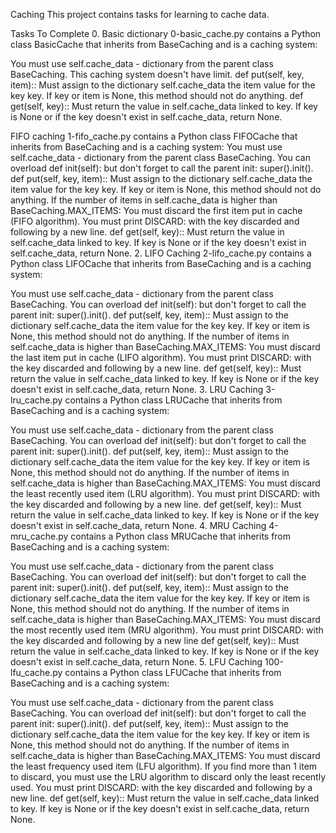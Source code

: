Caching This project contains tasks for learning to cache data.

Tasks To Complete 0. Basic dictionary 0-basic_cache.py contains a Python class BasicCache that inherits from BaseCaching and is a caching system:

You must use self.cache_data - dictionary from the parent class BaseCaching. This caching system doesn't have limit. def put(self, key, item):: Must assign to the dictionary self.cache_data the item value for the key key. If key or item is None, this method should not do anything. def get(self, key):: Must return the value in self.cache_data linked to key. If key is None or if the key doesn't exist in self.cache_data, return None.

FIFO caching 1-fifo_cache.py contains a Python class FIFOCache that inherits from BaseCaching and is a caching system:
You must use self.cache_data - dictionary from the parent class BaseCaching. You can overload def init(self): but don't forget to call the parent init: super().init(). def put(self, key, item):: Must assign to the dictionary self.cache_data the item value for the key key. If key or item is None, this method should not do anything. If the number of items in self.cache_data is higher than BaseCaching.MAX_ITEMS: You must discard the first item put in cache (FIFO algorithm). You must print DISCARD: with the key discarded and following by a new line. def get(self, key):: Must return the value in self.cache_data linked to key. If key is None or if the key doesn't exist in self.cache_data, return None. 2. LIFO Caching 2-lifo_cache.py contains a Python class LIFOCache that inherits from BaseCaching and is a caching system:

You must use self.cache_data - dictionary from the parent class BaseCaching. You can overload def init(self): but don't forget to call the parent init: super().init(). def put(self, key, item):: Must assign to the dictionary self.cache_data the item value for the key key. If key or item is None, this method should not do anything. If the number of items in self.cache_data is higher than BaseCaching.MAX_ITEMS: You must discard the last item put in cache (LIFO algorithm). You must print DISCARD: with the key discarded and following by a new line. def get(self, key):: Must return the value in self.cache_data linked to key. If key is None or if the key doesn't exist in self.cache_data, return None. 3. LRU Caching 3-lru_cache.py contains a Python class LRUCache that inherits from BaseCaching and is a caching system:

You must use self.cache_data - dictionary from the parent class BaseCaching. You can overload def init(self): but don't forget to call the parent init: super().init(). def put(self, key, item):: Must assign to the dictionary self.cache_data the item value for the key key. If key or item is None, this method should not do anything. If the number of items in self.cache_data is higher than BaseCaching.MAX_ITEMS: You must discard the least recently used item (LRU algorithm). You must print DISCARD: with the key discarded and following by a new line. def get(self, key):: Must return the value in self.cache_data linked to key. If key is None or if the key doesn't exist in self.cache_data, return None. 4. MRU Caching 4-mru_cache.py contains a Python class MRUCache that inherits from BaseCaching and is a caching system:

You must use self.cache_data - dictionary from the parent class BaseCaching. You can overload def init(self): but don't forget to call the parent init: super().init(). def put(self, key, item):: Must assign to the dictionary self.cache_data the item value for the key key. If key or item is None, this method should not do anything. If the number of items in self.cache_data is higher than BaseCaching.MAX_ITEMS: You must discard the most recently used item (MRU algorithm). You must print DISCARD: with the key discarded and following by a new line def get(self, key):: Must return the value in self.cache_data linked to key. If key is None or if the key doesn't exist in self.cache_data, return None. 5. LFU Caching 100-lfu_cache.py contains a Python class LFUCache that inherits from BaseCaching and is a caching system:

You must use self.cache_data - dictionary from the parent class BaseCaching. You can overload def init(self): but don't forget to call the parent init: super().init(). def put(self, key, item):: Must assign to the dictionary self.cache_data the item value for the key key. If key or item is None, this method should not do anything. If the number of items in self.cache_data is higher than BaseCaching.MAX_ITEMS: You must discard the least frequency used item (LFU algorithm). If you find more than 1 item to discard, you must use the LRU algorithm to discard only the least recently used. You must print DISCARD: with the key discarded and following by a new line. def get(self, key):: Must return the value in self.cache_data linked to key. If key is None or if the key doesn't exist in self.cache_data, return None.
